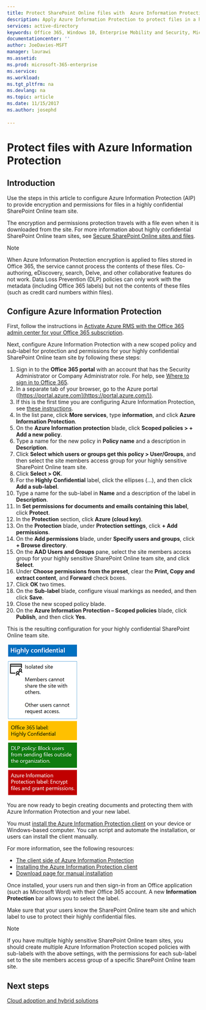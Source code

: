 ```yaml
---
title: Protect SharePoint Online files with  Azure Information Protection | Microsoft Docs
description: Apply Azure Information Protection to protect files in a highly confidential SharePoint Online team site.
services: active-directory
keywords: Office 365, Windows 10, Enterprise Mobility and Security, Microsoft 365 Enterprise
documentationcenter: ''
author: JoeDavies-MSFT
manager: laurawi
ms.assetid: 
ms.prod: microsoft-365-enterprise
ms.service: 
ms.workload:
ms.tgt_pltfrm: na
ms.devlang: na
ms.topic: article
ms.date: 11/15/2017
ms.author: josephd

---
```


# Protect files with  Azure Information Protection

## Introduction

Use the steps in this article to configure Azure Information Protection (AIP) to provide encryption and permissions for files in a highly confidential SharePoint Online team site. 

The encryption and permissions protection travels with a file even when it is downloaded from the site. For more information about highly confidential SharePoint Online team sites, see [Secure SharePoint Online sites and files](secure-sharepoint-online-sites-and-files.md).

> [!NOTE]
> When Azure Information Protection encryption is applied to files stored in Office 365, the service cannot process the contents of these files. Co-authoring, eDiscovery, search, Delve, and other collaborative features do not work. Data Loss Prevention (DLP) policies can only work with the metadata (including Office 365 labels) but not the contents of these files (such as credit card numbers within files).

## Configure Azure Information Protection

First, follow the instructions in [Activate Azure RMS with the Office 365 admin center for your Office 365 subscription](https://docs.microsoft.com/information-protection/deploy-use/activate-office365).

Next, configure Azure Information Protection with a new scoped policy and sub-label for protection and permissions for your highly confidential SharePoint Online team site by following these steps:

1. Sign in to the **Office 365 portal** with an account that has the Security Administrator or Company Administrator role. For help, see [Where to sign in to Office 365](https://support.office.com/Article/Where-to-sign-in-to-Office-365-e9eb7d51-5430-4929-91ab-6157c5a050b4).
2. In a separate tab of your browser, go to the Azure portal ([https://portal.azure.com](https://portal.azure.com/)).
3. If this is the first time you are configuring Azure Information Protection, see [these instructions](https://docs.microsoft.com/information-protection/deploy-use/configure-policy#to-access-the-azure-information-protection-blade-for-the-first-time).
4. In the list pane, click **More services**, type **information**, and click **Azure Information Protection**.
5. On the **Azure Information protection** blade, click **Scoped policies > + Add a new policy**.
6. Type a name for the new policy in **Policy name** and a description in **Description**.
7. Click **Select which users or groups get this policy > User/Groups**, and then select the site members access group for your highly sensitive SharePoint Online team site.
8. Click **Select > OK**.
9. For the **Highly Confidential** label, click the ellipses (…), and then click **Add a sub-label**.
10. Type a name for the sub-label in **Name** and a description of the label in **Description**.
11. In **Set permissions for documents and emails containing this label**, click **Protect**.
12. In the **Protection** section, click **Azure (cloud key)**.
13. On the **Protection** blade, under **Protection settings**, click **+ Add permissions**.
14. On the **Add permissions** blade, under **Specify users and groups**, click **+ Browse directory**.
15. On the **AAD Users and Groups** pane, select the site members access group for your highly sensitive SharePoint Online team site, and click **Select**.
16. Under **Choose permissions from the preset**, clear the **Print, Copy and extract content**, and **Forward** check boxes.
17. Click **OK** two times.
18. On the **Sub-label** blade, configure visual markings as needed, and then click **Save**.
19. Close the new scoped policy blade.
20. On the **Azure Information Protection – Scoped policies** blade, click **Publish**, and then click **Yes**.

This is the resulting configuration for your highly confidential SharePoint Online team site.

 ![Highly Confidential](./media/protect-files-with-aip/hc_w_aip.png)

You are now ready to begin creating documents and protecting them with Azure Information Protection and your new label.

You must [install the Azure Information Protection client](https://docs.microsoft.com/information-protection/rms-client/install-client-app) on your device or Windows-based computer. You can script and automate the installation, or users can install the client manually. 

For more information, see the following resources:

* [The client side of Azure Information Protection](https://docs.microsoft.com/information-protection/rms-client/use-client)
* [Installing the Azure Information Protection client](https://docs.microsoft.com/information-protection/rms-client/client-admin-guide)
* [Download page for manual installation](https://www.microsoft.com/download/details.aspx?id=53018)

Once installed, your users run and then sign-in from an Office application (such as Microsoft Word) with their Office 365 account. A new **Information Protection** bar allows you to select the label. 

Make sure that your users know the SharePoint Online team site and which label to use to protect their highly confidential files.

>[!Note]
>If you have multiple highly sensitive SharePoint Online team sites, you should create multiple Azure Information Protection scoped policies with sub-labels with the above settings, with the permissions for each sub-label set to the site members access group of a specific SharePoint Online team site.
>

## Next steps

[Cloud adoption and hybrid solutions](https://technet.microsoft.com/library/dn262744.aspx)
